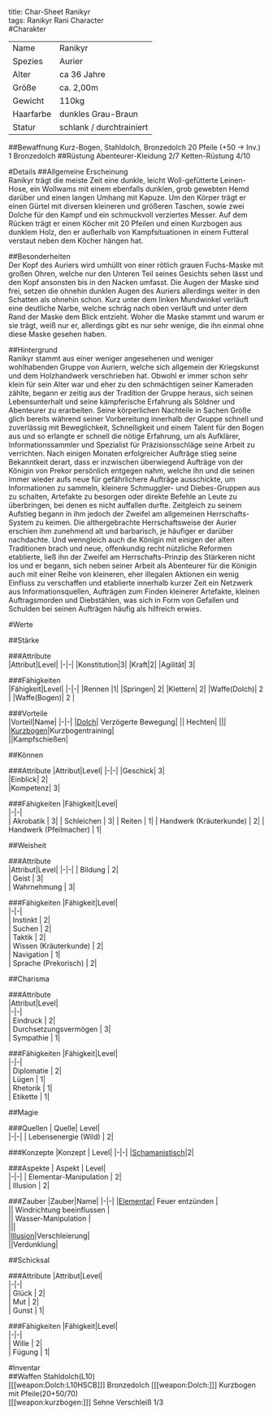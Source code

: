 title: Char-Sheet Ranikyr  
tags: Ranikyr Rani Character  
#Charakter||||-|-||Name|Ranikyr||Spezies|Aurier||Alter|ca 36 Jahre||Größe|ca. 2,00m||Gewicht|110kg||Haarfarbe|dunkles Grau-Braun||Statur|schlank / durchtrainiert|##BewaffnungKurz-Bogen, Stahldolch, Bronzedolch 20 Pfeile (+50 -> Inv.) 1 Bronzedolch##RüstungAbenteurer-Kleidung 2/7Ketten-Rüstung 4/10#Details##Allgemeine Erscheinung  Ranikyr trägt die meiste Zeit eine dunkle, leicht Woll-gefütterte Leinen-Hose, ein Wollwams mit einem ebenfalls dunklen, grob gewebten Hemd darüber und einen langen Umhang mit Kapuze. Um den Körper trägt er einen Gürtel mit diversen kleineren und größeren Taschen, sowie zwei Dolche für den Kampf und ein schmuckvoll verziertes Messer. Auf dem Rücken trägt er einen Köcher mit 20 Pfeilen und einen Kurzbogen aus dunklem Holz, den er außerhalb von Kampfsituationen in einem Futteral verstaut neben dem Köcher hängen hat.##Besonderheiten  Der Kopf des Auriers wird umhüllt von einer rötlich grauen Fuchs-Maske mit großen Ohren, welche nur den Unteren Teil seines Gesichts sehen lässt und den Kopf ansonsten bis in den Nacken umfasst. Die Augen der Maske sind frei, setzen die ohnehin dunklen Augen des Auriers allerdings weiter in den Schatten als ohnehin schon. Kurz unter dem linken Mundwinkel verläuft eine deutliche Narbe, welche schräg nach oben verläuft und unter dem Rand der Maske dem Blick entzieht. Woher die Maske stammt und warum er sie trägt, weiß nur er, allerdings gibt es nur sehr wenige, die ihn einmal ohne diese Maske gesehen haben.##Hintergrund  Ranikyr stammt aus einer weniger angesehenen und weniger wohlhabenden Gruppe von Auriern, welche sich allgemein der Kriegskunst und dem Holzhandwerk verschrieben hat. Obwohl er immer schon sehr klein für sein Alter war und eher zu den schmächtigen seiner Kameraden zählte, begann er zeitig aus der Tradition der Gruppe heraus, sich seinen Lebensunterhalt und seine kämpferische Erfahrung als Söldner und Abenteurer zu erarbeiten. Seine körperlichen Nachteile in Sachen Größe glich bereits während seiner Vorbereitung innerhalb der Gruppe schnell und zuverlässig mit Beweglichkeit, Schnelligkeit und einem Talent für den Bogen aus und so erlangte er schnell die nötige Erfahrung, um als Aufklärer, Informationssammler und Spezialist für Präzisionsschläge seine Arbeit zu verrichten. Nach einigen Monaten erfolgreicher Aufträge stieg seine Bekanntkeit derart, dass er inzwischen überwiegend Aufträge von der Königin von Prekor persönlich entgegen nahm, welche ihn und die seinen immer wieder aufs neue für gefährlichere Aufträge ausschickte, um Informationen zu sammeln, kleinere Schmuggler- und Diebes-Gruppen aus zu schalten, Artefakte zu besorgen oder direkte Befehle an Leute zu überbringen, bei denen es nicht auffallen durfte. Zeitgleich zu seinem Aufstieg begann in ihm jedoch der Zweifel am allgemeinen Herrschafts-System zu keimen. Die althergebrachte Herrschaftsweise der Aurier erschien ihm zunehmend alt und barbarisch, je häufiger er darüber nachdachte. Und wenngleich auch die Königin mit einigen der alten Traditionen brach und neue, offenkundig recht nützliche Reformen etablierte, ließ ihn der Zweifel am Herrschafts-Prinzip des Stärkeren nicht los und er begann, sich neben seiner Arbeit als Abenteurer für die Königin auch mit einer Reihe von kleineren, eher illegalen Aktionen ein wenig Einfluss zu verschaffen und etablierte innerhalb kurzer Zeit ein Netzwerk aus Informationsquellen, Aufträgen zum Finden kleinerer Artefakte, kleinen Auftragsmorden und Diebstählen, was sich in Form von Gefallen und Schulden bei seinen Aufträgen häufig als hilfreich erwies. #Werte##Stärke  ###Attribute  |Attribut|Level||-|-||Konstitution|3||Kraft|2||Agilität| 3|###Fähigkeiten  |Fähigkeit|Level||-|-||Rennen |1||Springen| 2||Klettern| 2||Waffe(Dolch)| 2 ||Waffe(Bogen)| 2  |        ###Vorteile  |Vorteil|Name||-|-||[Dolch](schools#dolch)| Verzögerte Bewegung||| Hechten|||||[Kurzbogen](bows#kurzbogen)|Kurzbogentraining|  ||Kampfschießen|  ##Können###Attribute|Attribut|Level||-|-||Geschick| 3|  |Einblick| 2|  |Kompetenz| 3|  ###Fähigkeiten|Fähigkeit|Level|  |-|-|  |  Akrobatik |  3||  Schleichen |  3||  Reiten |  1||  Handwerk (Kräuterkunde) |  2||  Handwerk (Pfeilmacher) |  1|  ##Weisheit###Attribute  |Attribut|Level||-|-||  Bildung |  2|  |  Geist |  3|  |  Wahrnehmung |  3|  ###Fähigkeiten|Fähigkeit|Level|  |-|-|  |  Instinkt |  2|  |  Suchen |  2|  |  Taktik |  2|  |  Wissen (Kräuterkunde) |  2|  |  Navigation |  1|  |  Sprache (Prekorisch) |  2|  ##Charisma###Attribute  |Attribut|Level|  |-|-|  |  Eindruck |  2|  |  Durchsetzungsvermögen |  3|  |  Sympathie |  1|  ###Fähigkeiten|Fähigkeit|Level|  |-|-|  |  Diplomatie |  2|  |  Lügen |  1|  |  Rhetorik |  1|  |  Etikette |  1|  ##Magie###Quellen| Quelle|  Level|    |-|-||  Lebensenergie (Wild) |  2|  ###Konzepte|Konzept | Level||-|-||[Schamanistisch](shamanism)|2|###Aspekte| Aspekt |  Level|    |-|-||   Elementar-Manipulation |  2|  |   Illusion |  2|  ###Zauber|Zauber|Name||-|-||[Elementar](shamanism#elementar)| Feuer entzünden |  || Windrichtung beeinflussen |  || Wasser-Manipulation |  |||   |[Illusion](shamanism#illusion)|Verschleierung|  ||Verdunklung|  ##Schicksal###Attribute|Attribut|Level|  |-|-|  |  Glück |  2|  |  Mut |  2|  |  Gunst |  1|  ###Fähigkeiten|Fähigkeit|Level|  |-|-|  |  Wille |  2|  |  Fügung |  1|  #Inventar  ##WaffenStahldolch(L10)  [[[weapon:Dolch:L10HSCB]]]Bronzedolch[[[weapon:Dolch:]]]Kurzbogen mit Pfeile(20+50/70)  [[[weapon:kurzbogen:]]]Sehne Verschleiß 1/3  